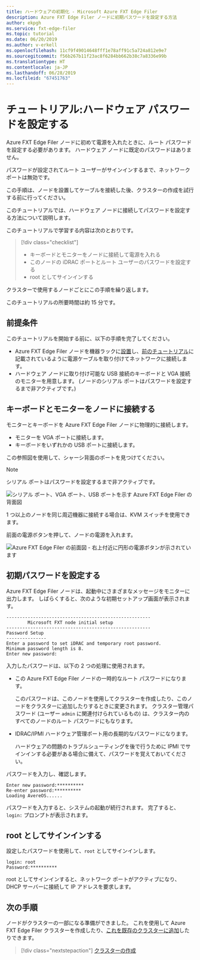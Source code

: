 ```yaml
---
title: ハードウェアの初期化 - Microsoft Azure FXT Edge Filer
description: Azure FXT Edge Filer ノードに初期パスワードを設定する方法
author: ekpgh
ms.service: fxt-edge-filer
ms.topic: tutorial
ms.date: 06/20/2019
ms.author: v-erkell
ms.openlocfilehash: 11cf9f49014648fff1e78aff91c5a724a812e9e7
ms.sourcegitcommit: f56b267b11f23ac8f6284bb662b38c7a8336e99b
ms.translationtype: HT
ms.contentlocale: ja-JP
ms.lasthandoff: 06/28/2019
ms.locfileid: "67451763"
---
```

# <a name="tutorial-set-hardware-passwords"></a>チュートリアル:ハードウェア パスワードを設定する

Azure FXT Edge Filer ノードに初めて電源を入れたときに、ルート パスワードを設定する必要があります。 ハードウェア ノードに既定のパスワードはありません。 

パスワードが設定されてルート ユーザーがサインインするまで、ネットワーク ポートは無効です。

この手順は、ノードを設置してケーブルを接続した後、クラスターの作成を試行する前に行ってください。 

このチュートリアルでは、ハードウェア ノードに接続してパスワードを設定する方法について説明します。 

このチュートリアルで学習する内容は次のとおりです。 

> [!div class="checklist"]
> * キーボードとモニターをノードに接続して電源を入れる
> * このノードの iDRAC ポートとルート ユーザーのパスワードを設定する
> * root としてサインインする 

クラスターで使用するノードごとにこの手順を繰り返します。 

このチュートリアルの所要時間は約 15 分です。 

## <a name="prerequisites"></a>前提条件

このチュートリアルを開始する前に、以下の手順を完了してください。 

* Azure FXT Edge Filer ノードを機器ラックに[設置](fxt-install.md)し、[前のチュートリアル](fxt-network-power.md)に記載されているように電源ケーブルを取り付けてネットワークに接続します。 
* ハードウェア ノードに取り付け可能な USB 接続のキーボードと VGA 接続のモニターを用意します。 (ノードのシリアル ポートはパスワードを設定するまで非アクティブです。)

## <a name="connect-a-keyboard-and-monitor-to-the-node"></a>キーボードとモニターをノードに接続する

モニターとキーボードを Azure FXT Edge Filer ノードに物理的に接続します。 

* モニターを VGA ポートに接続します。
* キーボードをいずれかの USB ポートに接続します。 

この参照図を使用して、シャーシ背面のポートを見つけてください。 

> [!NOTE]
> シリアル ポートはパスワードを設定するまで非アクティブです。 

![シリアル ポート、VGA ポート、USB ポートを示す Azure FXT Edge Filer の背面図](media/fxt-back-serial-vga-usb.png)

1 つ以上のノードを同じ周辺機器に接続する場合は、KVM スイッチを使用できます。 

前面の電源ボタンを押して、ノードの電源を入れます。 

![Azure FXT Edge Filer の前面図 - 右上付近に円形の電源ボタンが示されています](media/fxt-front-annotated.png)

## <a name="set-initial-passwords"></a>初期パスワードを設定する 

Azure FXT Edge Filer ノードは、起動中にさまざまなメッセージをモニターに出力します。 しばらくすると、次のような初期セットアップ画面が表示されます。

```
------------------------------------------------------
        Microsoft FXT node initial setup
------------------------------------------------------
Password Setup
---------------
Enter a password to set iDRAC and temporary root password.
Minimum password length is 8.
Enter new password:
```

入力したパスワードは、以下の 2 つの処理に使用されます。 

* この Azure FXT Edge Filer ノードの一時的なルート パスワードになります。 

  このパスワードは、このノードを使用してクラスターを作成したり、このノードをクラスターに追加したりするときに変更されます。 クラスター管理パスワード (ユーザー ``admin`` に関連付けられているもの) は、クラスター内のすべてのノードのルート パスワードにもなります。

* IDRAC/IPMI ハードウェア管理ポート用の長期的なパスワードになります。

  ハードウェアの問題のトラブルシューティングを後で行うために IPMI でサインインする必要がある場合に備えて、パスワードを覚えておいてください。

パスワードを入力し、確認します。 

```
Enter new password:**********
Re-enter password:**********
Loading AvereOS......
```

パスワードを入力すると、システムの起動が続行されます。 完了すると、``login:`` プロンプトが表示されます。 

## <a name="sign-in-as-root"></a>root としてサインインする

設定したパスワードを使用して、``root`` としてサインインします。 

```
login: root
Password:**********
```

root としてサインインすると、ネットワーク ポートがアクティブになり、DHCP サーバーに接続して IP アドレスを要求します。 

## <a name="next-steps"></a>次の手順

ノードがクラスターの一部になる準備ができました。 これを使用して Azure FXT Edge Filer クラスターを作成したり、[これを既存のクラスターに追加](fxt-add-nodes.md)したりできます。 

> [!div class="nextstepaction"]
> [クラスターの作成](fxt-cluster-create.md)

